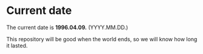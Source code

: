# Current date

The current date is **1996.04.09.** (YYYY.MM.DD.)

This repository will be good when the world ends, so we will know how long it lasted.